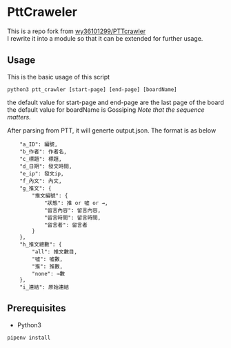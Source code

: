 # PttCraweler
This is a repo fork from [wy36101299/PTTcrawler](https://github.com/wy36101299/PTTcrawler)  
I rewrite it into a module so that it can be extended for further usage.

## Usage
This is the basic usage of this script

```python3
python3 ptt_crawler [start-page] [end-page] [boardName]
```

the default value for start-page and end-page are the last page of the board
the default value for boardName is Gossiping
*Note that the sequence matters.*

After parsing from PTT, it will generte output.json.
The format is as below

```text
    "a_ID": 編號,
    "b_作者": 作者名,
    "c_標題": 標題,
    "d_日期": 發文時間,
    "e_ip": 發文ip,
    "f_內文": 內文,
    "g_推文": {
        "推文編號": {
            "狀態": 推 or 噓 or →,
            "留言內容": 留言內容,
            "留言時間": 留言時間,
            "留言者": 留言者
        }
    },
    "h_推文總數": {
        "all": 推文數目,
        "噓": 噓數,
        "推": 推數,
        "none": →數
    },
    "i_連結": 原始連結
```

## Prerequisites
* Python3

```sh
pipenv install
```
